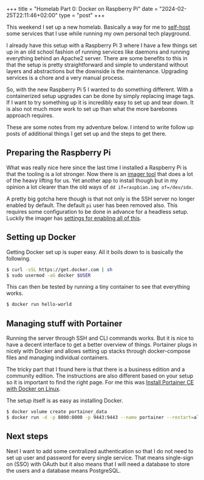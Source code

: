 +++
title = "Homelab Part 0: Docker on Raspberry Pi"
date = "2024-02-25T22:11:46+02:00"
type = "post"
+++

This weekend I set up a new homelab. Basically a way for me to [self-host](https://github.com/awesome-selfhosted/awesome-selfhosted) some services that I use while running my own personal tech playground.

I already have this setup with a Raspberry Pi 3 where I have a few things set up in an old school fashion of running services like daemons and running everything behind an Apache2 server. There are some benefits to this in that the setup is pretty straightforward and simple to understand without layers and abstractions but the downside is the maintenance. Upgrading services is a chore and a very manual process.

So, with the new Raspberry Pi 5 I wanted to do something different. With a containerized setup upgrades can be done by simply replacing image tags. If I want to try something up it is incredibly easy to set up and tear down. It is also not much more work to set up than what the more barebones approach requires.

These are some notes from my adventure below. I intend to write follow up posts of additional things I get set up and the steps to get there.

## Preparing the Raspberry Pi

What was really nice here since the last time I installed a Raspberry Pi is that the tooling is a lot stronger. Now there is an [imager tool](https://www.raspberrypi.com/software/) that does a lot of the heavy lifting for us. Yet another app to install though but in my opinion a lot clearer than the old ways of `dd if=raspbian.img of=/dev/sdx`.

A pretty big gotcha here though is that not only is the SSH server no longer enabled by default. The default `pi` user has been removed also. This requires some configuration to be done in advance for a headless setup. Luckily the imager has [settings for enabling all of this](https://www.raspberrypi.com/documentation/computers/getting-started.html#install-using-imager).

## Setting up Docker

Getting Docker set up is super easy. All it boils down to is basically the following.

```bash
$ curl -sSL https://get.docker.com | sh
$ sudo usermod -aG docker $USER
```

This can then be tested by running a tiny container to see that everything works.

```bash
$ docker run hello-world
```

## Managing stuff with Portainer

Running the server through SSH and CLI commands works. But it is nice to have a decent interface to get a better overview of things. Portainer plugs in nicely with Docker and allows setting up stacks through docker-compose files and managing individual containers.

The tricky part that I found here is that there is a business edition and a community edition. The instructions are also different based on your setup so it is important to find the right page. For me this was [Install Portainer CE with Docker on Linux](https://docs.portainer.io/start/install-ce/server/docker/linux).

The setup itself is as easy as installing Docker.

```bash
$ docker volume create portainer_data
$ docker run -d -p 8000:8000 -p 9443:9443 --name portainer --restart=always -v /var/run/docker.sock:/var/run/docker.sock -v portainer_data:/data portainer/portainer-ce:latest
```

## Next steps

Next I want to add some centralized authentication so that I do not need to set up user and password for every single service. That means single-sign on (SSO) with OAuth but it also means that I will need a database to store the users and a database means PostgreSQL.
